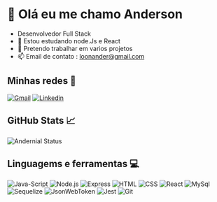# 👋 Olá eu me chamo Anderson
- Desenvolvedor Full Stack
- 🌱 Estou estudando node.Js e React
- 💞️ Pretendo trabalhar em varios projetos
- 📫 Email de contato : loonander@gmail.com

 ## Minhas redes 🪪​

[![Gmail](https://img.shields.io/badge/Gmail-D14836?style=for-the-badge&logo=gmail&logoColor=white)](loonander@gmail.com)
[![Linkedin](https://img.shields.io/badge/LinkedIn-0077B5?style=for-the-badge&logo=linkedin&logoColor=white)](https://www.linkedin.com/in/anderson-carlos-dev/)


## GitHub Stats 📈​

![Andernial Status](https://github-readme-stats.vercel.app/api?username=Andernial&show_icons=true&theme=gruvbox)


## Linguagems e ferramentas 💻​

![Java-Script](https://img.shields.io/badge/JavaScript-F7DF1E?style=for-the-badge&logo=javascript&logoColor=black)
![Node.js](https://img.shields.io/badge/Node.js-43853D?style=for-the-badge&logo=node.js&logoColor=white)
![Express](https://img.shields.io/badge/Express.js-404D59?style=for-the-badge)
![HTML]( https://img.shields.io/badge/HTML-239120?style=for-the-badge&logo=html5&logoColor=white)
![CSS](	https://img.shields.io/badge/CSS3-1572B6?style=for-the-badge&logo=css3&logoColor=white)
![React](https://img.shields.io/badge/React-20232A?style=for-the-badge&logo=react&logoColor=61DAFB)
![MySql](https://img.shields.io/badge/MySQL-00000F?style=for-the-badge&logo=mysql&logoColor=white)
![Sequelize](https://img.shields.io/badge/sequelize-323330?style=for-the-badge&logo=sequelize&logoColor=blue)
![JsonWebToken](https://img.shields.io/badge/json%20web%20tokens-323330?style=for-the-badge&logo=json-web-tokens&logoColor=pink)
![Jest](https://img.shields.io/badge/Jest-323330?style=for-the-badge&logo=Jest&logoColor=white)
![Git](https://img.shields.io/badge/GIT-E44C30?style=for-the-badge&logo=git&logoColor=white)












             
